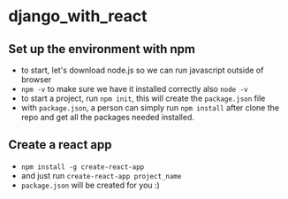 # django_with_react

## Set up the environment with npm
- to start, let's download node.js so we can run javascript outside of browser
- `npm -v` to make sure we have it installed correctly
also `node -v`
- to start a project, run `npm init`, this will create the `package.json` file
- with `package.json`, a person can simply run `npm install` after clone the repo and get all the packages needed installed.

## Create a react app
- `npm install -g create-react-app`
- and just run `create-react-app project_name`
- `package.json` will be created for you :)






